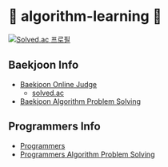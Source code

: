 # 🌼 algorithm-learning 🌼 

  [![Solved.ac
프로필](http://mazassumnida.wtf/api/mini/generate_badge?boj=yujn413)](https://solved.ac/yujn413)

## Baekjoon Info
* [Baekjoon Online Judge](https://www.acmicpc.net/)
  * [solved.ac](https://solved.ac/)
* [Baekjoon Algorithm Problem Solving](https://github.com/yuz413/algorithm-learning/tree/main/baekjoon)

## Programmers Info
* [Programmers](https://programmers.co.kr/)
* [Programmers Algorithm Problem Solving](https://github.com/yuz413/algorithm-learning/tree/main/programmers)
